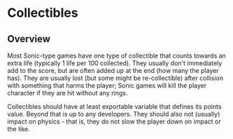 # Collectibles

## Overview

Most Sonic-type games have one type of collectible that counts towards an extra life (typically 1 life per 100 collected). They usually don't immediately add to the score, but are often added up at the end (how many the player has). They are usually lost (but some might be re-collectible) after collision with something that harms the player; Sonic games will kill the player character if they are hit without any rings.

Collectibles should have at least exportable variable that defines its points value. Beyond that is up to any developers. They should also not (usually) impact on physics - that is, they do not slow the player down on impact or the like.
